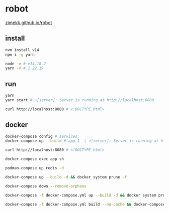 # robot

[zimekk.github.io/robot](https://zimekk.github.io/robot)

## install

```sh
nvm install v14
npm i -g yarn
```

```sh
node -v # v14.18.2
yarn -v # 1.22.19
```

## run

```sh
yarn
yarn start # ⚡️[server]: Server is running at http://localhost:8080
```

```sh
curl http://localhost:8080 # <!DOCTYPE html>
```

## docker

```sh
docker-compose config # services:
docker-compose up --build # app_1  | ⚡️[server]: Server is running at http://localhost:8080
```

```sh
curl http://localhost:8080 # <!DOCTYPE html>
```

```sh
docker-compose exec app sh
```

```sh
podman-compose up redis -d
```

```sh
docker-compose up --build -d && docker system prune -f
```

```sh
docker-compose down --remove-orphans
```

```sh
docker-compose -f docker-compose.yml up --build -d && docker system prune -f
```

```sh
docker-compose -f docker-compose.yml build --no-cache && docker-compose -f docker-compose.yml up -d && docker system prune -f
```
